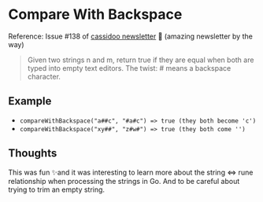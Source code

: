 # Compare With Backspace
Reference: Issue #138 of [cassidoo newsletter](https://cassidoo.co/newsletter/) 🎉 (amazing newsletter by the way)

> Given two strings n and m, return true if they are equal when both are typed into empty text editors. The twist: # means a backspace character.

## Example
*   `compareWithBackspace("a##c", "#a#c") => true (they both become 'c')`
*   `compareWithBackspace("xy##", "z#w#") => true (they both come '')`

## Thoughts
This was fun ✨and it was interesting to learn more about the string <=> rune relationship when processing the strings in Go. And to be careful about trying to trim an empty string.